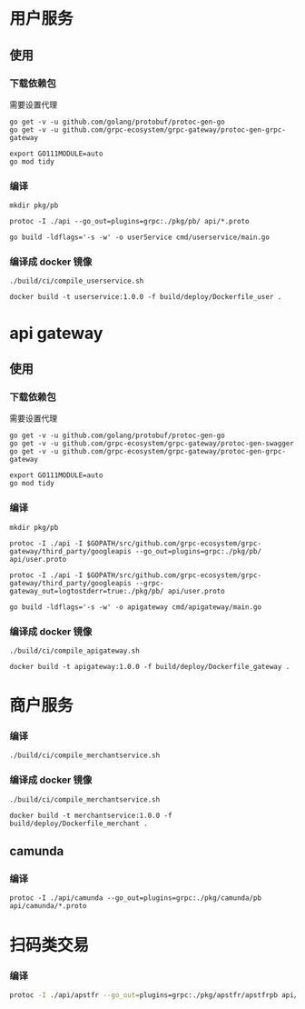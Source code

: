 # 用户服务

## 使用
### 下载依赖包
需要设置代理
```
go get -v -u github.com/golang/protobuf/protoc-gen-go
go get -v -u github.com/grpc-ecosystem/grpc-gateway/protoc-gen-grpc-gateway

export GO111MODULE=auto
go mod tidy
```
### 编译
```
mkdir pkg/pb

protoc -I ./api --go_out=plugins=grpc:./pkg/pb/ api/*.proto

go build -ldflags='-s -w' -o userService cmd/userservice/main.go
```
### 编译成 docker 镜像
```
./build/ci/compile_userservice.sh

docker build -t userservice:1.0.0 -f build/deploy/Dockerfile_user .
```


# api gateway

## 使用
### 下载依赖包
需要设置代理
```
go get -v -u github.com/golang/protobuf/protoc-gen-go
go get -v -u github.com/grpc-ecosystem/grpc-gateway/protoc-gen-swagger
go get -v -u github.com/grpc-ecosystem/grpc-gateway/protoc-gen-grpc-gateway

export GO111MODULE=auto
go mod tidy
```

### 编译
```
mkdir pkg/pb

protoc -I ./api -I $GOPATH/src/github.com/grpc-ecosystem/grpc-gateway/third_party/googleapis --go_out=plugins=grpc:./pkg/pb/ api/user.proto
 
protoc -I ./api -I $GOPATH/src/github.com/grpc-ecosystem/grpc-gateway/third_party/googleapis --grpc-gateway_out=logtostderr=true:./pkg/pb/ api/user.proto

go build -ldflags='-s -w' -o apigateway cmd/apigateway/main.go
```
### 编译成 docker 镜像
```
./build/ci/compile_apigateway.sh

docker build -t apigateway:1.0.0 -f build/deploy/Dockerfile_gateway .
```

# 商户服务
### 编译
```
./build/ci/compile_merchantservice.sh
```
### 编译成 docker 镜像
```
./build/ci/compile_merchantservice.sh

docker build -t merchantservice:1.0.0 -f build/deploy/Dockerfile_merchant .
```

## camunda
### 编译
```
protoc -I ./api/camunda --go_out=plugins=grpc:./pkg/camunda/pb api/camunda/*.proto
```

# 扫码类交易
### 编译
```bash
protoc -I ./api/apstfr --go_out=plugins=grpc:./pkg/apstfr/apstfrpb api/apstfr/*.proto
```